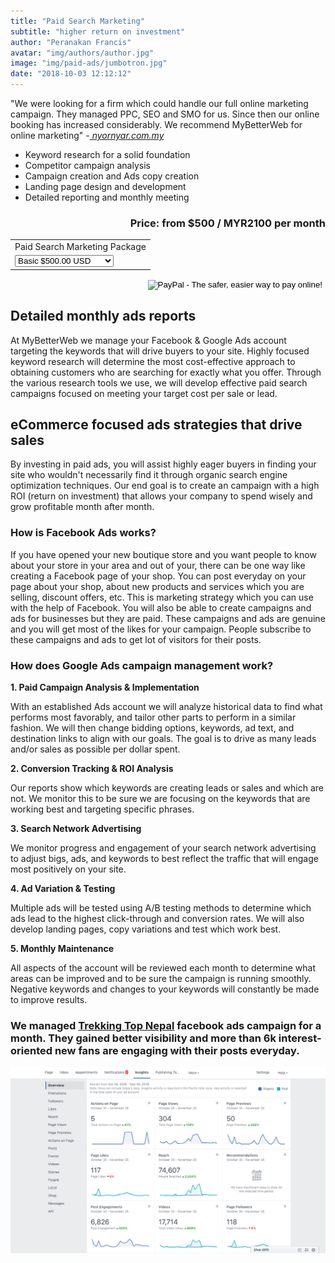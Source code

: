 ```yaml
---
title: "Paid Search Marketing"
subtitle: "higher return on investment"
author: "Peranakan Francis"
avatar: "img/authors/author.jpg"
image: "img/paid-ads/jumbotron.jpg"
date: "2018-10-03 12:12:12"
---
```


"We were looking for a firm which could handle our full online marketing campaign. They managed PPC, SEO and SMO for us. Since then our online booking has increased considerably. We recommend MyBetterWeb for online marketing" -<a href="http://nyornyar.com.my/" target="_blank"><i> nyornyar.com.my</i></a>

- Keyword research for a solid foundation
- Competitor campaign analysis
- Campaign creation and Ads copy creation
- Landing page design and development
- Detailed reporting and monthly meeting

<div style="text-align: right">
<h3>Price: from $500 / MYR2100 per month</h3></div>
<div align="right">
<form action="https://www.paypal.com/cgi-bin/webscr" method="post" target="_top">
<input type="hidden" name="cmd" value="_s-xclick">
<input type="hidden" name="hosted_button_id" value="QWE9LZ6F9Z3QY">
<table>
<tr><td><input type="hidden" name="on0" value="Paid Search Marketing Package">Paid Search Marketing Package</td></tr><tr><td><select name="os0">
	<option value="Basic">Basic $500.00 USD</option>
	<option value="Advance">Advance $750.00 USD</option>
</select> </td></tr>
</table>
<input type="hidden" name="currency_code" value="USD">
<input type="image" src="https://www.paypalobjects.com/en_US/i/btn/btn_buynowCC_LG.gif" border="0" name="submit" alt="PayPal - The safer, easier way to pay online!">
<img alt="" border="0" src="https://www.paypalobjects.com/en_US/i/scr/pixel.gif" width="1" height="1">
</form>
</div>

## Detailed monthly ads reports
At MyBetterWeb we manage your Facebook & Google Ads account targeting the keywords that will drive buyers to your site. Highly focused keyword research will determine the most cost-effective approach to obtaining customers who are searching for exactly what you offer. Through the various research tools we use, we will develop effective paid search campaigns focused on meeting your target cost per sale or lead.

## eCommerce focused ads strategies that drive sales
By investing in paid ads, you will assist highly eager buyers in finding your site who wouldn't necessarily find it through organic search engine optimization techniques. Our end goal is to create an campaign with a high ROI (return on investment) that allows your company to spend wisely and grow profitable month after month.

### How is Facebook Ads works?
If you have opened your new boutique store and you want people to know about your store in your area and out of your, there can be one way like creating a Facebook page of your shop. You can post everyday on your page about your shop, about new products and services which you are selling, discount offers, etc. This is marketing strategy which you can use with the help of Facebook. You will also be able to create campaigns and ads for businesses but they are paid.  These campaigns and ads are genuine and you will get most of the likes for your campaign. People subscribe to these campaigns and ads to get lot of visitors for their posts.

### How does Google Ads campaign management work?
**1. Paid Campaign Analysis & Implementation**

With an established Ads account we will analyze historical data to find what performs most favorably, and tailor other parts to perform in a similar fashion. We will then change bidding options, keywords, ad text, and destination links to align with our goals. The goal is to drive as many leads and/or sales as possible per dollar spent.

**2. Conversion Tracking & ROI Analysis**

Our reports show which keywords are creating leads or sales and which are not. We monitor this to be sure we are focusing on the keywords that are working best and targeting specific phrases.

**3. Search Network Advertising**

We monitor progress and engagement of your search network advertising to adjust bigs, ads, and keywords to best reflect the traffic that will engage most positively on your site.

**4. Ad Variation & Testing**

Multiple ads will be tested using A/B testing methods to determine which ads lead to the highest click-through and conversion rates. We will also develop landing pages, copy variations and test which work best.

**5. Monthly Maintenance**

All aspects of the account will be reviewed each month to determine what areas can be improved and to be sure the campaign is running smoothly. Negative keywords and changes to your keywords will constantly be made to improve results.

### We managed [Trekking Top Nepal](https://trekkingtopnepal.com) facebook ads campaign for a month. They gained better visibility and more than 6k interest-oriented new fans are engaging with their posts everyday.  
<a href="https://trekkingtopnepal.com" target="_blank"><img src="img/paid-ads/trekkingtopnepal.png"  alt="facebook ads" id="responsive-image" width="640">
<br/>
